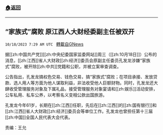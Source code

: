 ###  [:house:返回](README.md)
---


## “家族式”腐败 原江西人大财经委副主任被双开
`10/18/2023 7:29 AM UTC ` [轉載自GNews](https://gnews.org/articles/1850799)

据[[zh:中国共产党]][[zh:中央纪委国家监委网站]]周三（[[zh:10月18日]]）公布的消息，[[zh:江西]]省人大财政[[zh:经济]]委员会原副主任委员孔发龙涉嫌“家族式”腐败，被开除[[zh:中共]]党籍和公职，并被立案审查调查。

公告指出，孔发龙搞权色交易、钱色交易，搞“家族式”腐败；在项目承接、发放贷款、选人用人等方面为他人谋取利益，非法收受他人巨额财物。同时，孔发龙还大肆收受管理服务对象及下属礼品，接受管理服务对象宴请和[[zh:娱乐]]活动安排，公车私用、私车公养，以考察名义变相公款出国旅游。

孔发龙今年61岁，长期在[[zh:江西]]任职，先后在[[zh:江西]]的[[zh:国有银行]]和[[zh:江西]]省人大财政[[zh:经济]]委员会等单位工作。孔发龙也曾担任第十三届[[zh:中国]]全国人民代表大会代表。

责编：王允
